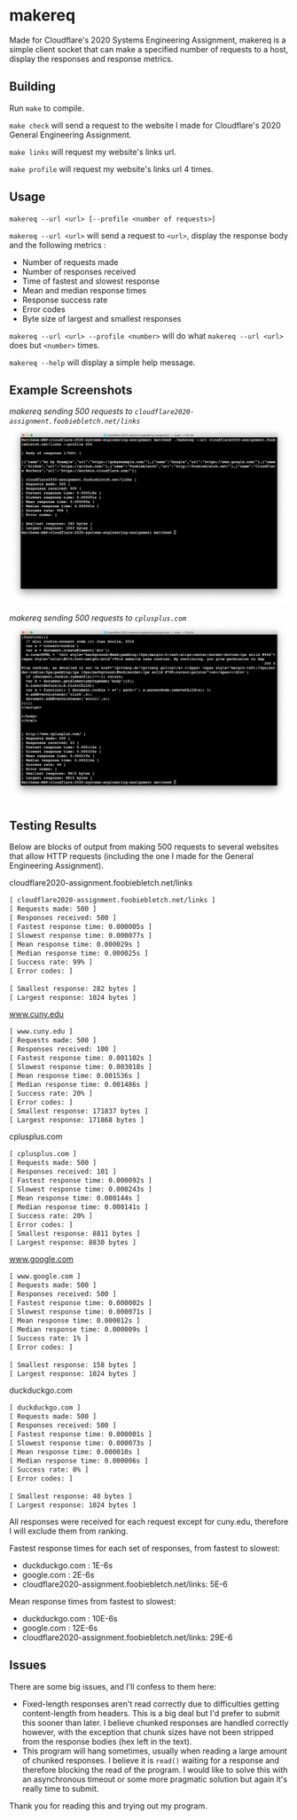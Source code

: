 # makereq
Made for Cloudflare's 2020 Systems Engineering Assignment, makereq is a simple client socket that can make a specified number of requests to a host, display the responses and response metrics.

## Building
Run `make` to compile.

`make check` will send a request to the website I made for Cloudflare's 2020 General Engineering Assignment.

`make links` will request my website's links url.

`make profile` will request my website's links url 4 times.

## Usage
`makereq --url <url> [--profile <number of requests>]`

`makereq --url <url>` will send a request to `<url>`, display the response body and the following metrics :

- Number of requests made
- Number of responses received 
- Time of fastest and slowest response
- Mean and median response times
- Response success rate
- Error codes
- Byte size of largest and smallest responses

`makereq --url <url> --profile <number>` will do what `makereq --url <url>` does but `<number>` times.

`makereq --help` will display a simple help message.

## Example Screenshots

*makereq sending 500 requests to `cloudflare2020-assignment.foobiebletch.net/links`*
![](requests_foobiebletch.net_links.png)

*makereq sending 500 requests to `cplusplus.com`*
![](requests_cplusplus.com.png)

## Testing Results
Below are blocks of output from making 500 requests to several websites that allow HTTP requests (including the one I made for the General Engineering Assignment).

cloudflare2020-assignment.foobiebletch.net/links
```
[ cloudflare2020-assignment.foobiebletch.net/links ]
[ Requests made: 500 ]
[ Responses received: 500 ]
[ Fastest response time: 0.000005s ]
[ Slowest response time: 0.000077s ]
[ Mean response time: 0.000029s ]
[ Median response time: 0.000025s ]
[ Success rate: 99% ]
[ Error codes: ]

[ Smallest response: 282 bytes ]
[ Largest response: 1024 bytes ]
```

www.cuny.edu
```
[ www.cuny.edu ]
[ Requests made: 500 ]
[ Responses received: 100 ]
[ Fastest response time: 0.001102s ]
[ Slowest response time: 0.003018s ]
[ Mean response time: 0.001536s ]
[ Median response time: 0.001486s ]
[ Success rate: 20% ]
[ Error codes: ]
[ Smallest response: 171837 bytes ]
[ Largest response: 171868 bytes ]
```

cplusplus.com
```
[ cplusplus.com ]
[ Requests made: 500 ]
[ Responses received: 101 ]
[ Fastest response time: 0.000092s ]
[ Slowest response time: 0.000243s ]
[ Mean response time: 0.000144s ]
[ Median response time: 0.000141s ]
[ Success rate: 20% ]
[ Error codes: ]
[ Smallest response: 8811 bytes ]
[ Largest response: 8830 bytes ]
```


www.google.com
```
[ www.google.com ]
[ Requests made: 500 ]
[ Responses received: 500 ]
[ Fastest response time: 0.000002s ]
[ Slowest response time: 0.000071s ]
[ Mean response time: 0.000012s ]
[ Median response time: 0.000009s ]
[ Success rate: 1% ]
[ Error codes: ]

[ Smallest response: 158 bytes ]
[ Largest response: 1024 bytes ]

```

duckduckgo.com
```
[ duckduckgo.com ]
[ Requests made: 500 ]
[ Responses received: 500 ]
[ Fastest response time: 0.000001s ]
[ Slowest response time: 0.000073s ]
[ Mean response time: 0.000010s ]
[ Median response time: 0.000006s ]
[ Success rate: 0% ]
[ Error codes: ]

[ Smallest response: 40 bytes ]
[ Largest response: 1024 bytes ]
```

All responses were received for each request except for cuny.edu, therefore I will exclude them from ranking.

Fastest response times for each set of responses, from fastest to slowest:
- duckduckgo.com : 1E-6s
- google.com : 2E-6s
- cloudflare2020-assignment.foobiebletch.net/links: 5E-6

Mean response times from fastest to slowest:
- duckduckgo.com : 10E-6s
- google.com : 12E-6s
- cloudflare2020-assignment.foobiebletch.net/links: 29E-6


## Issues
There are some big issues, and I'll confess to them here:
- Fixed-length responses aren't read correctly due to difficulties getting content-length from headers. This is a big deal but I'd prefer to submit this sooner than later. I believe chunked responses are handled correctly however, with the exception that chunk sizes have not been stripped from the response bodies (hex left in the text).
- This program will hang sometimes, usually when reading a large amount of chunked responses. I believe it is `read()` waiting for a response and therefore blocking the read of the program. I would like to solve this with an asynchronous timeout or some more pragmatic solution but again it's really time to submit.

Thank you for reading this and trying out my program.